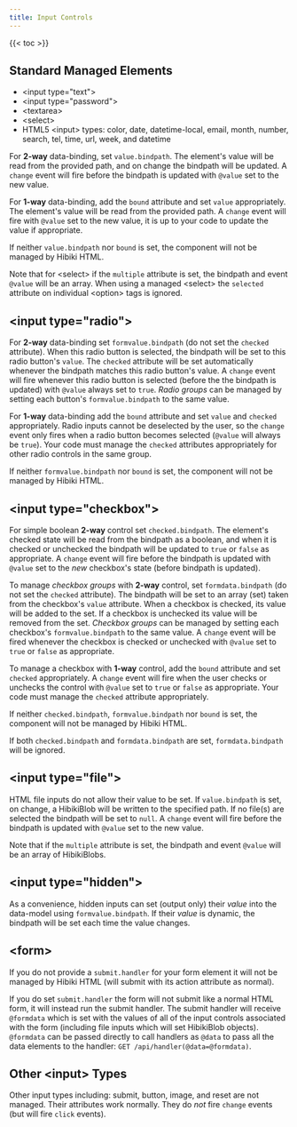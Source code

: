 ```yaml
---
title: Input Controls
---
```


{{< toc >}}

## Standard Managed Elements

* &lt;input type="text"&gt;
* &lt;input type="password"&gt;
* &lt;textarea&gt;
* &lt;select&gt;
* HTML5 &lt;input&gt; types: color, date, datetime-local, email, month, number, search, tel, time, url, week, and datetime

For **2-way** data-binding, set ```value.bindpath```.  The element's value will be read from the provided path, and on change the bindpath will be updated.  A ```change``` event will fire before the bindpath is updated with ```@value``` set to the new value.

For **1-way** data-binding, add the ```bound``` attribute and set ```value``` appropriately.  The element's value will be read from the provided path.  A ```change``` event will fire with ```@value``` set to the new value, it is up to your code to update the value if appropriate.

If neither ```value.bindpath``` nor ```bound``` is set, the component will not be managed by Hibiki HTML.

Note that for &lt;select&gt; if the ```multiple``` attribute is set, the bindpath and event ```@value``` will be an array.  When using a managed &lt;select&gt; the ```selected``` attribute on individual &lt;option&gt; tags is ignored.

## &lt;input type="radio"&gt;

For **2-way** data-binding set ```formvalue.bindpath``` (do not set the ```checked``` attribute).  When this radio button is selected, the bindpath will be set to this radio button's ```value```.  The ```checked``` attribute will be set automatically whenever the bindpath matches this radio button's value.  A ```change``` event will fire whenever this radio button is selected (before the the bindpath is updated) with ```@value``` always set to ```true```.  *Radio groups* can be managed by setting each button's ```formvalue.bindpath``` to the same value.

For **1-way** data-binding add the ```bound``` attribute and set ```value``` and ```checked``` appropriately.
Radio inputs cannot be deselected by the user, so the ```change``` event only fires when a radio button becomes
selected (```@value``` will always be ```true```).  Your code must manage the ```checked``` attributes appropriately
for other radio controls in the same group.

If neither ```formvalue.bindpath``` nor ```bound``` is set, the component will not be managed by Hibiki HTML.

## &lt;input type="checkbox"&gt;

For simple boolean **2-way** control set ```checked.bindpath```.  The element's checked state will be read from the bindpath as a boolean, and when it is checked or unchecked the bindpath will be updated to ```true``` or ```false``` as appropriate.  A ```change``` event will fire before the bindpath is updated with ```@value``` set to the *new* checkbox's state (before bindpath is updated).

To manage *checkbox groups* with **2-way** control, set ```formdata.bindpath``` (do not set the ```checked``` attribute).  The bindpath will be set to an array (set) taken from the checkbox's ```value``` attribute.  When a checkbox is checked, its value will be added to the set.  If a checkbox is unchecked its value will be removed from the set.  *Checkbox groups* can be managed by setting each checkbox's ```formvalue.bindpath``` to the same value.  A ```change``` event will be fired whenever the checkbox is checked or unchecked with ```@value``` set to ```true``` or ```false``` as appropriate.

To manage a checkbox with **1-way** control, add the ```bound``` attribute and set ```checked``` appropriately.  A ```change``` event will fire when the user checks or unchecks the control with ```@value``` set to ```true``` or ```false``` as appropriate.  Your code must manage the ```checked``` attribute appropriately.

If neither ```checked.bindpath```, ```formvalue.bindpath``` nor ```bound``` is set, the component will not be managed by Hibiki HTML.

If both ```checked.bindpath``` and ```formdata.bindpath``` are set, ```formdata.bindpath``` will be ignored.

## &lt;input type="file"&gt;

HTML file inputs do not allow their value to be set.  If ```value.bindpath``` is set, on change,
a HibikiBlob will be written to the specified path.  If no file(s) are selected the bindpath will be set
to ```null```.  A ```change``` event will fire before the bindpath is updated with ```@value``` set to the new value.

Note that if the ```multiple``` attribute is set, the bindpath and event ```@value``` will be an array of HibikiBlobs.

## &lt;input type="hidden"&gt;

As a convenience, hidden inputs can set (output only) their *value* into the data-model using
```formvalue.bindpath```.  If their *value* is dynamic, the bindpath will be set each time the
value changes.

## &lt;form&gt;

If you do not provide a ```submit.handler``` for your form element it will not be managed by Hibiki HTML (will submit with its action attribute as normal).

If you do set ```submit.handler``` the form will not submit like a normal HTML form, it will instead run the submit handler.  The submit handler will receive ```@formdata``` which is set with the values of all of the input controls associated with the form (including file inputs which will set HibikiBlob objects).  ```@formdata``` can be passed directly to call handlers as ```@data``` to pass all the data elements to the handler: ```GET /api/handler(@data=@formdata)```.

## Other &lt;input&gt; Types

Other input types including: submit, button, image, and reset are not managed.  Their attributes
work normally.  They do *not* fire ```change``` events (but will fire ```click``` events).

